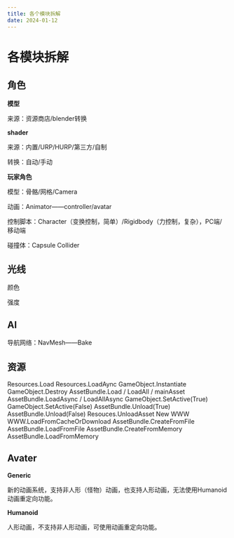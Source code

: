 ```yaml
---
title: 各个模块拆解
date: 2024-01-12
---
```


# 各模块拆解

## 角色

**模型**

来源：资源商店/blender转换

**shader**

来源：内置/URP/HURP/第三方/自制

转换：自动/手动

**玩家角色**

模型：骨骼/网格/Camera

动画：Animator——controller/avatar

控制脚本：Character（变换控制，简单）/Rigidbody（力控制，复杂），PC端/移动端

碰撞体：Capsule Collider

## **光线**

颜色

强度

## AI

导航网络：NavMesh——Bake

## **资源**

Resources.Load 
Resources.LoadAync
GameObject.Instantiate
GameObject.Destroy
AssetBundle.Load / LoadAll / mainAsset
AssetBundle.LoadAsync / LoadAllAsync
GameObject.SetActive(True) 
GameObject.SetActive(False)
AssetBundle.Unload(True)
AssetBundle.Unload(False)
Resouces.UnloadAsset
New WWW
WWW.LoadFromCacheOrDownload
AssetBundle.CreateFromFile
AssetBundle.LoadFromFile
AssetBundle.CreateFromMemory
AssetBundle.LoadFromMemory

## Avater

**Generic**

新的动画系统，支持非人形（怪物）动画，也支持人形动画，无法使用Humanoid动画重定向功能。

**Humanoid**

人形动画，不支持非人形动画，可使用动画重定向功能。